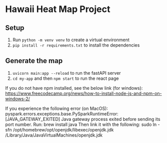 # Hawaii Heat Map Project

## Setup

1. Run `python -m venv venv` to create a virtual environment
2. `pip install -r requirements.txt` to install the dependencies

## Generate the map

1. `uvicorn main:app --reload` to run the fastAPI server
2. `cd my-app` and then `npm start` to run the react page

If you do not have npm installed, see the below link (for windows):
https://www.freecodecamp.org/news/how-to-install-node-js-and-npm-on-windows-2/

If you experience the following error (on MacOS):
pyspark.errors.exceptions.base.PySparkRuntimeError: [JAVA_GATEWAY_EXITED] Java gateway process exited before sending its port number.
Run:
brew install java
Then link it with the following:
sudo ln -sfn /opt/homebrew/opt/openjdk/libexec/openjdk.jdk \
 /Library/Java/JavaVirtualMachines/openjdk.jdk
